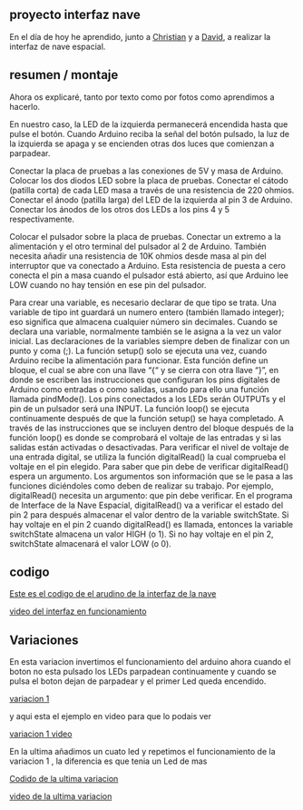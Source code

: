 ## proyecto interfaz nave 
En el día de hoy he aprendido, junto a [Christian](https://github.com/Tabrih) y a [David](https://github.com/DavidMenCam), a realizar la interfaz de nave espacial.
## resumen / montaje 

Ahora os explicaré, tanto por texto como por fotos como aprendimos a hacerlo.

En nuestro caso, la LED de la izquierda permanecerá encendida hasta que pulse el botón. Cuando Arduino reciba la señal del botón pulsado, la luz de la izquierda se apaga y se encienden otras dos luces que comienzan a parpadear.

Conectar la placa de pruebas a las conexiones de 5V y masa de Arduino. Colocar los dos diodos LED sobre la placa de pruebas. Conectar el cátodo (patilla corta) de cada LED masa a través de una resistencia de 220 ohmios. Conectar el ánodo (patilla larga) del LED de la izquierda al pin 3 de Arduino. Conectar los ánodos de los otros dos LEDs a los pins 4 y 5 respectivamente.

Colocar el pulsador sobre la placa de pruebas. Conectar un extremo a la alimentación y el otro terminal del pulsador al 2 de Arduino. También necesita añadir una resistencia de 10K ohmios desde masa al pin del interruptor que va conectado a Arduino. Esta resistencia de puesta a cero conecta el pin a masa cuando el pulsador está abierto, así que Arduino lee LOW cuando no hay tensión en ese pin del pulsador.

Para crear una variable, es necesario declarar de que tipo se trata. Una variable de tipo int guardará un numero entero (también llamado integer); eso significa que almacena cualquier número sin decimales. Cuando se declara una variable, normalmente también se le asigna a la vez un valor inicial. Las declaraciones de la variables siempre deben de finalizar con un punto y coma (;). La función setup() solo se ejecuta una vez, cuando Arduino recibe la alimentación para funcionar. Esta función define un bloque, el cual se abre con una llave “{“ y se cierra con otra llave “}”, en donde se escriben las instrucciones que configuran los pins digitales de Arduino como entradas o como salidas, usando para ello una función llamada pindMode(). Los pins conectados a los LEDs serán OUTPUTs y el pin de un pulsador será una INPUT. La función loop() se ejecuta continuamente después de que la función setup() se haya completado. A través de las instrucciones que se incluyen dentro del bloque después de la función loop() es donde se comprobará el voltaje de las entradas y si las salidas están activadas o desactivadas. Para verificar el nivel de voltaje de una entrada digital, se utiliza la función digitalRead() la cual comprueba el voltaje en el pin elegido. Para saber que pin debe de verificar digitalRead() espera un argumento. Los argumentos son información que se le pasa a las funciones diciéndoles como deben de realizar su trabajo. Por ejemplo, digitalRead() necesita un argumento: que pin debe verificar. En el programa de Interface de la Nave Espacial, digitalRead() va a verificar el estado del pin 2 para después almacenar el valor dentro de la variable switchState. Si hay voltaje en el pin 2 cuando digitalRead() es llamada, entonces la variable switchState almacena un valor HIGH (o 1). Si no hay voltaje en el pin 2, switchState almacenará el valor LOW (o 0).

## codigo 

[Este es el codigo de el arudino de la interfaz de la nave ](https://github.com/DavidMenCam/Arduino/blob/main/variacion%201/lo_o_ko_k_l.ino)

[video del interfaz en funcionamiento](https://youtu.be/ey4Wmv3uzh4)

## Variaciones

En esta variacion invertimos el funcionamiento del arduino ahora cuando el boton no esta pulsado los LEDs parpadean continuamente y cuando se pulsa el boton dejan de parpadear y el primer Led queda encendido.

[variacion 1](https://github.com/DavidMenCam/Arduino/blob/main/variacion%202/low.ino)

y aqui esta el ejemplo en video para que lo podais ver 

[variacion 1 video](https://www.youtube.com/watch?v=Sl5UKPwK2mo)


En la ultima añadimos un cuato led y repetimos el funcionamiento de la variacion 1 , la diferencia es que tenia un Led de mas 

[Codido de la ultima variacion ]()

[video de la ultima variacion](https://youtu.be/B4rhuzqbJ8I)


